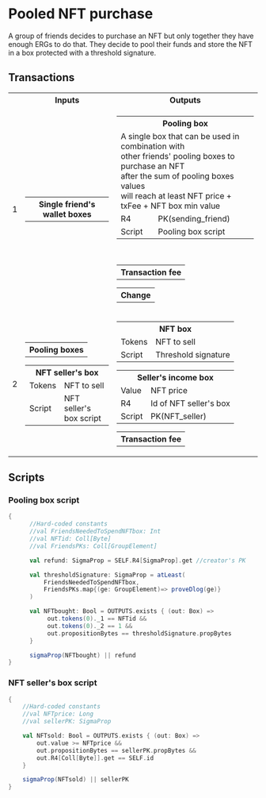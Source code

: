 # Pooled NFT purchase

A group of friends decides to purchase an NFT but only together they have enough ERGs to do that.
They decide to pool their funds and store the NFT in a box protected with a threshold signature.


## Transactions
<table>
<th></th>
<th> Inputs</th>
<th>Outputs</th>
<tr>
   <td>1</td>
   <td>
      <table>
         <th>Single friend's wallet boxes</th>
      </table>
   </td>
   <td>
      <table>
         <th colspan="2">Pooling box</th>
         <tr>
            <td colspan="2">A single box that can be used in combination with </br>other friends' pooling boxes to purchase an NFT</br> after the sum of pooling boxes values </br>will reach at least NFT price + txFee + NFT box min value</td>
         </tr>
         <tr>
            <td>R4</td>
            <td>PK(sending_friend)</td>
         </tr>
         <tr>
            <td>Script </td>
            <td> Pooling box script</td>
         </tr>
      </table>
      </br>
      <table>
         <th>Transaction fee</th>
      </table>
      <table>
         <th>Change</th>
      </table>
</tr>
<tr>
   <td>2</td>
   <td>
      <table>
         <th>Pooling boxes</th>
      </table>
      <table>
         <th colspan="2">NFT seller's box</th>
         <tr>
            <td>Tokens</td>
            <td>NFT to sell</td>
         </tr>
         <tr>
            <td>Script</td>
            <td>NFT seller's box script</td>
         </tr>
      </table>
   </td>
   <td>
      <table>
         <th colspan="2">NFT box</th>
         <tr>
            <td>Tokens</td>
            <td>NFT to sell</td>
         </tr>
         <tr>
            <td>Script</td>
            <td>Threshold signature</td>
         </tr>
      </table>
      <table>
         <th colspan="2">Seller's income box</th>
         <tr>
            <td>Value</td>
            <td>NFT price</td>
         </tr>
         <tr>
            <td>R4</td>
            <td>Id of NFT seller's box</td>
         </tr>
         <tr>
            <td>Script</td>
            <td>PK(NFT_seller)</td>
         </tr>
      </table>
      <table>
         <th>Transaction fee</th>
      </table>
	  </tr>
</table>



## Scripts
### Pooling box script
```scala
{
      //Hard-coded constants
      //val FriendsNeededToSpendNFTbox: Int
      //val NFTid: Coll[Byte]
      //val FriendsPKs: Coll[GroupElement]

      val refund: SigmaProp = SELF.R4[SigmaProp].get //creator's PK

      val thresholdSignature: SigmaProp = atLeast(
	      FriendsNeededToSpendNFTbox,
	      FriendsPKs.map{(ge: GroupElement)=> proveDlog(ge)}
      )

      val NFTbought: Bool = OUTPUTS.exists { (out: Box) =>
	       out.tokens(0)._1 == NFTid &&
	       out.tokens(0)._2 == 1 &&
	       out.propositionBytes == thresholdSignature.propBytes
      }

      sigmaProp(NFTbought) || refund
}
```

### NFT seller's box script
```scala
{
	//Hard-coded constants
	//val NFTprice: Long
	//val sellerPK: SigmaProp

	val NFTsold: Bool = OUTPUTS.exists { (out: Box) =>
		out.value >= NFTprice &&
		out.propositionBytes == sellerPK.propBytes &&
		out.R4[Coll[Byte]].get == SELF.id
	}

	sigmaProp(NFTsold) || sellerPK
}
```
